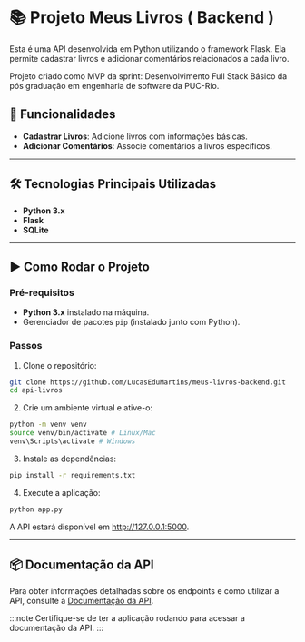 # 📚 Projeto Meus Livros ( Backend )

Esta é uma API desenvolvida em Python utilizando o framework Flask. Ela permite cadastrar livros e adicionar comentários relacionados a cada livro.

Projeto criado como MVP da sprint: Desenvolvimento Full Stack Básico da pós graduação em engenharia de software da PUC-Rio.

## 🚀 Funcionalidades

- **Cadastrar Livros**: Adicione livros com informações básicas.
- **Adicionar Comentários**: Associe comentários a livros específicos.

---

## 🛠️ Tecnologias Principais Utilizadas

- **Python 3.x**
- **Flask**
- **SQLite**

---

## ▶️ Como Rodar o Projeto

### Pré-requisitos

- **Python 3.x** instalado na máquina.
- Gerenciador de pacotes `pip` (instalado junto com Python).

### Passos

1. Clone o repositório:

```bash
git clone https://github.com/LucasEduMartins/meus-livros-backend.git
cd api-livros
```

2. Crie um ambiente virtual e ative-o:

```bash
python -m venv venv
source venv/bin/activate # Linux/Mac
venv\Scripts\activate # Windows
```

3. Instale as dependências:

```bash
pip install -r requirements.txt
```

4. Execute a aplicação:

```bash
python app.py
```

A API estará disponível em http://127.0.0.1:5000.

---

## 📦 Documentação da API

Para obter informações detalhadas sobre os endpoints e como utilizar a API, consulte a [Documentação da API](http://127.0.0.1:5000/openapi/swagger#).

:::note
Certifique-se de ter a aplicação rodando para acessar a documentação da API.
:::
